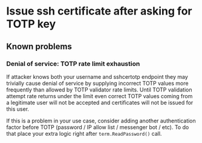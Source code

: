 # Issue ssh certificate after asking for TOTP key


## Known problems

### Denial of service: TOTP rate limit exhaustion

If attacker knows both your username and sshcertotp endpoint they may
trivially cause denial of service by supplying incorrect TOTP values more
frequently than allowed by TOTP validator rate limits. Until TOTP validation
attempt rate returns under the limit even correct TOTP values coming from a
legitimate user will not be accepted and certificates will not be issued for
this user.

If this is a problem in your use case, consider adding another authentication
factor before TOTP (password / IP allow list / messenger bot / etc).
To do that place your extra logic right after `term.ReadPassword()` call.
